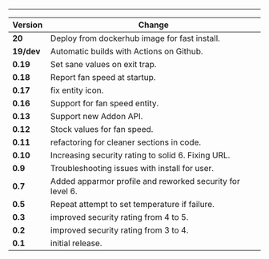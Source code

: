 ---

| Version   | Change                                                   |
| --------- | -------------------------------------------------------- |
| **20**    | Deploy from dockerhub image for fast install.            |
| **19/dev**| Automatic builds with Actions on Github.                 |
| **0.19**  | Set sane values on exit trap.                            |
| **0.18**  | Report fan speed at startup.                             |
| **0.17**  | fix entity icon.                                         |
| **0.16**  | Support for fan speed entity.                            |
| **0.13**  | Support new Addon API.                                   |
| **0.12**  | Stock values for fan speed.                              |
| **0.11**  | refactoring for cleaner sections in code.                |
| **0.10**  | Increasing security rating to solid 6. Fixing URL.       |
| **0.9**   | Troubleshooting issues with install for user.            |
| **0.7**   | Added apparmor profile and reworked security for level 6.|
| **0.5**   | Repeat attempt to set temperature if failure.            |
| **0.3**   | improved security rating from 4 to 5.                    |
| **0.2**   | improved security rating from 3 to 4.                    |
| **0.1**   | initial release.                                         |
